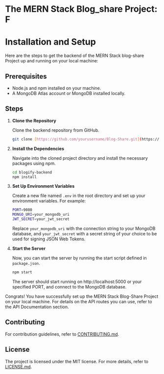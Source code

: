 # The MERN Stack Blog_share Project: F

# Installation and Setup

Here are the steps to get the backend of the MERN Stack blog-share Project up and running on your local machine:

## Prerequisites

- Node.js and npm installed on your machine.
- A MongoDB Atlas account or MongoDB installed locally.

## Steps

1. **Clone the Repository**

    Clone the backend repository from GitHub. 

    ```bash
    git clone [https://github.com/yourusername/Blog-Share.git](https://github.com/AddisuAmbaye/Blog-Share.git)
    ```

2. **Install the Dependencies**

    Navigate into the cloned project directory and install the necessary packages using npm.

    ```bash
    cd blogify-backend
    npm install
    ```

3. **Set Up Environment Variables**

    Create a new file named `.env` in the root directory and set up your environment variables. For example:

    ```bash
    PORT=9080
    MONGO_URI=your_mongodb_uri
    JWT_SECRET=your_jwt_secret
    ```

    Replace `your_mongodb_uri` with the connection string to your MongoDB database, and `your_jwt_secret` with a secret string of your choice to be used for signing JSON Web Tokens.

4. **Start the Server**

    Now, you can start the server by running the start script defined in `package.json`.

    ```bash
    npm start
    ```

    The server should start running on http://localhost:5000 or your specified PORT, and connect to the MongoDB database.

Congrats! You have successfully set up the MERN Stack Blog-Share Project on your local machine. For details on the API routes you can use, refer to the API Documentation section.

## Contributing

For contribution guidelines, refer to [CONTRIBUTING.md](./CONTRIBUTING.md).

## License

The project is licensed under the MIT license. For more details, refer to [LICENSE.md](./LICENSE.md).
